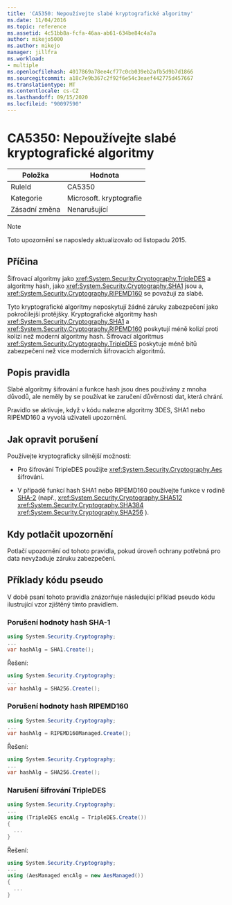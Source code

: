 ```yaml
---
title: 'CA5350: Nepoužívejte slabé kryptografické algoritmy'
ms.date: 11/04/2016
ms.topic: reference
ms.assetid: 4c51bb8a-fcfa-46aa-ab61-634be84c4a7a
author: mikejo5000
ms.author: mikejo
manager: jillfra
ms.workload:
- multiple
ms.openlocfilehash: 4017869a78ee4cf77c0cb039eb2afb5d9b7d1866
ms.sourcegitcommit: a18c7e9b367c2f92f6e54c3eaef442775d457667
ms.translationtype: MT
ms.contentlocale: cs-CZ
ms.lasthandoff: 09/15/2020
ms.locfileid: "90097590"
---
```

# <a name="ca5350-do-not-use-weak-cryptographic-algorithms"></a>CA5350: Nepoužívejte slabé kryptografické algoritmy

|Položka|Hodnota|
|-|-|
|RuleId|CA5350|
|Kategorie|Microsoft. kryptografie|
|Zásadní změna|Nenarušující|

> [!NOTE]
> Toto upozornění se naposledy aktualizovalo od listopadu 2015.

## <a name="cause"></a>Příčina

Šifrovací algoritmy jako <xref:System.Security.Cryptography.TripleDES> a algoritmy hash, jako <xref:System.Security.Cryptography.SHA1> jsou a, <xref:System.Security.Cryptography.RIPEMD160> se považují za slabé.

Tyto kryptografické algoritmy neposkytují žádné záruky zabezpečení jako pokročilejší protějšky. Kryptografické algoritmy hash <xref:System.Security.Cryptography.SHA1> a <xref:System.Security.Cryptography.RIPEMD160> poskytují méně kolizí proti kolizi než moderní algoritmy hash. Šifrovací algoritmus <xref:System.Security.Cryptography.TripleDES> poskytuje méně bitů zabezpečení než více moderních šifrovacích algoritmů.

## <a name="rule-description"></a>Popis pravidla

Slabé algoritmy šifrování a funkce hash jsou dnes používány z mnoha důvodů, ale neměly by se používat ke zaručení důvěrnosti dat, která chrání.

Pravidlo se aktivuje, když v kódu nalezne algoritmy 3DES, SHA1 nebo RIPEMD160 a vyvolá uživateli upozornění.

## <a name="how-to-fix-violations"></a>Jak opravit porušení

Používejte kryptograficky silnější možnosti:

- Pro šifrování TripleDES použijte <xref:System.Security.Cryptography.Aes> šifrování.

- V případě funkcí hash SHA1 nebo RIPEMD160 používejte funkce v rodině [SHA-2](/windows/desktop/SecCrypto/hash-and-signature-algorithms) (např., <xref:System.Security.Cryptography.SHA512> <xref:System.Security.Cryptography.SHA384> <xref:System.Security.Cryptography.SHA256> ).

## <a name="when-to-suppress-warnings"></a>Kdy potlačit upozornění

Potlačí upozornění od tohoto pravidla, pokud úroveň ochrany potřebná pro data nevyžaduje záruku zabezpečení.

## <a name="pseudo-code-examples"></a>Příklady kódu pseudo

V době psaní tohoto pravidla znázorňuje následující příklad pseudo kódu ilustrující vzor zjištěný tímto pravidlem.

### <a name="sha-1-hashing-violation"></a>Porušení hodnoty hash SHA-1

```csharp
using System.Security.Cryptography;
...
var hashAlg = SHA1.Create();
```

Řešení:

```csharp
using System.Security.Cryptography;
...
var hashAlg = SHA256.Create();
```

### <a name="ripemd160-hashing-violation"></a>Porušení hodnoty hash RIPEMD160

```csharp
using System.Security.Cryptography;
...
var hashAlg = RIPEMD160Managed.Create();
```

Řešení:

```csharp
using System.Security.Cryptography;
...
var hashAlg = SHA256.Create();
```

### <a name="tripledes-encryption-violation"></a>Narušení šifrování TripleDES

```csharp
using System.Security.Cryptography;
...
using (TripleDES encAlg = TripleDES.Create())
{
  ...
}
```

Řešení:

```csharp
using System.Security.Cryptography;
...
using (AesManaged encAlg = new AesManaged())
{
  ...
}
```
